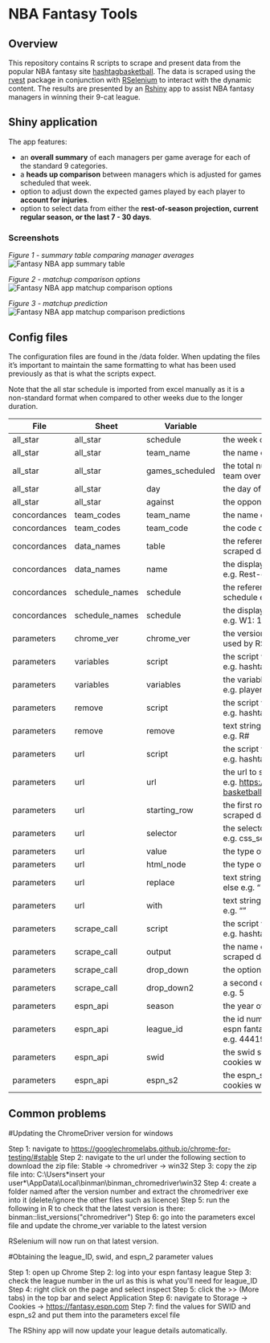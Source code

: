 NBA Fantasy Tools
================

## Overview

This repository contains R scripts to scrape and present data from the
popular NBA fantasy site
[hashtagbasketball](https://hashtagbasketball.com/). The data is scraped
using the [rvest](https://github.com/tidyverse/rvest) package in
conjunction with [RSelenium](https://github.com/ropensci/RSelenium) to
interact with the dynamic content. The results are presented by an
[Rshiny](https://github.com/rstudio/shiny) app to assist NBA fantasy
managers in winning their 9-cat league.

## Shiny application

The app features:

- an **overall summary** of each managers per game average for each of
  the standard 9 categories.
- a **heads up comparison** between managers which is adjusted for games
  scheduled that week.
- option to adjust down the expected games played by each player to
  **account for injuries**.
- option to select data from either the **rest-of-season projection,
  current regular season, or the last 7 - 30 days**.

### Screenshots

*Figure 1 - summary table comparing manager averages* ![Fantasy NBA app
summary
table](https://raw.githubusercontent.com/njwilletts/NBA_fantasy/main/screenshots/ss_summary.png?raw=true)

*Figure 2 - matchup comparison options* ![Fantasy NBA app matchup
comparison
options](https://raw.githubusercontent.com/njwilletts/NBA_fantasy/main/screenshots/ss_matchup_select.png?raw=true)

*Figure 3 - matchup prediction* ![Fantasy NBA app matchup comparison
predictions](https://raw.githubusercontent.com/njwilletts/NBA_fantasy/main/screenshots/ss_matchup_compare.png?raw=true)

## Config files

The configuration files are found in the /data folder. When updating the
files it’s important to maintain the same formatting to what has been
used previously as that is what the scripts expect.

Note that the all star schedule is imported from excel manually as it is
a non-standard format when compared to other weeks due to the longer
duration.

| File         | Sheet          | Variable        | Description                                                                                  |
|--------------|----------------|-----------------|----------------------------------------------------------------------------------------------|
| all_star     | all_star       | schedule        | the week of the all star break e.g. week_18                                                  |
| all_star     | all_star       | team_name       | the name of the teams e.g. Atlanta Hawks                                                     |
| all_star     | all_star       | games_scheduled | the total number of games scheduled each team over all star week e.g. 4                      |
| all_star     | all_star       | day             | the day of the week e.g. monday                                                              |
| all_star     | all_star       | against         | the opponent team e.g. @CHA                                                                  |
| concordances | team_codes     | team_name       | the name of the teams e.g. Atlanta Hawks                                                     |
| concordances | team_codes     | team_code       | the code of the teams e.g. ATL                                                               |
| concordances | data_names     | table           | the reference name of each table of scraped data e.g. df_nba_ros                             |
| concordances | data_names     | name            | the display name of each table of data e.g. Rest-of-season projection                        |
| concordances | schedule_names | schedule        | the reference names for each weekly schedule e.g. week_1                                     |
| concordances | schedule_names | schedule        | the display names of that weekly schedule e.g. W1: 17 Oct - 23 Oct                           |
| parameters   | chrome_ver     | chrome_ver      | the version of Chrome WebDriver to be used by RSelenium                                      |
| parameters   | variables      | script          | the script which uses these parameters e.g. hashtag_data                                     |
| parameters   | variables      | variables       | the variables each script is scraping e.g. player_name                                       |
| parameters   | remove         | script          | the script which uses these parameters e.g. hashtag_data                                     |
| parameters   | remove         | remove          | text strings to remove from scraped data e.g. R#                                             |
| parameters   | url            | script          | the script which uses these parameters e.g. hashtag_data                                     |
| parameters   | url            | url             | the url to scrape data from e.g. <https://hashtagbasketball.com/fantasy-basketball-rankings> |
| parameters   | url            | starting_row    | the first row of useful information from scraped data e.g. 25                                |
| parameters   | url            | selector        | the selector to use for scraping data e.g. css_selector                                      |
| parameters   | url            | value           | the type of the selector e.g. option                                                         |
| parameters   | url            | html_node       | the type of html node to scrape e.g. td                                                      |
| parameters   | url            | replace         | text strings to be replaced by something else e.g. “                                         |
| parameters   | url            | with            | text strings to replace the strings above e.g. “”                                            |
| parameters   | scrape_call    | script          | the script which uses these parameters e.g. hashtag_data                                     |
| parameters   | scrape_call    | output          | the name of the tables which contain the scraped data e.g. df_nba_ros                        |
| parameters   | scrape_call    | drop_down       | the option to select before scraping e.g. 59                                                 |
| parameters   | scrape_call    | drop_down2      | a second option to select before scraping e.g. 5                                             |
| parameters   | espn_api       | season          | the year of the fantasy season e.g. 2023                                                     |
| parameters   | espn_api       | league_id       | the id number in the url when accessing the espn fantasy page for your league e.g. 44419657  |
| parameters   | espn_api       | swid            | the swid string found under the espn cookies which relates to your login details             |
| parameters   | espn_api       | espn_s2         | the espn_s2 string found under the espn cookies which relates to your login details          |

## Common problems

#Updating the ChromeDriver version for windows

Step 1: navigate to https://googlechromelabs.github.io/chrome-for-testing/#stable
Step 2: navigate to the url under the following section to download the zip file: Stable -> chromedriver -> win32
Step 3: copy the zip file into: C:\Users\*insert your user*\AppData\Local\binman\binman_chromedriver\win32
Step 4: create a folder named after the version number and extract the chromedriver exe into it (delete/ignore the other files such as licence)
Step 5: run the following in R to check that the latest version is there: binman::list_versions("chromedriver") 
Step 6: go into the parameters excel file and update the chrome_ver variable to the latest version

RSelenium will now run on that latest version.

#Obtaining the league_ID, swid, and espn_2 parameter values

Step 1: open up Chrome
Step 2: log into your espn fantasy league 
Step 3: check the league number in the url as this is what you'll need for league_ID
Step 4: right click on the page and select inspect
Step 5: click the >> (More tabs) in the top bar and select Application
Step 6: navigate to Storage -> Cookies -> https://fantasy.espn.com
Step 7: find the values for SWID and espn_s2 and put them into the parameters excel file

The RShiny app will now update your league details automatically. 